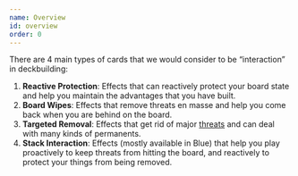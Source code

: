 ```yaml
---
name: Overview
id: overview
order: 0
---
```


There are 4 main types of cards that we would consider to be “interaction” in deckbuilding:

1. **Reactive Protection**: Effects that can reactively protect your board state and help you maintain the advantages that you have built.
2. **Board Wipes**: Effects that remove threats en masse and help you come back when you are behind on the board.
3. **Targeted Removal**: Effects that get rid of major [threats](../influences/threat-levels) and can deal with many kinds of permanents.
4. **Stack Interaction**: Effects (mostly available in Blue) that help you play proactively to keep threats from hitting the board, and reactively to protect your things from being removed.
